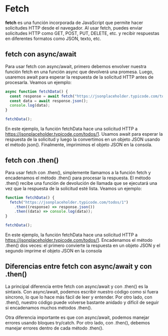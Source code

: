 # Fetch

**fetch** es una función incorporada de JavaScript que permite hacer solicitudes HTTP desde el navegador. Al usar fetch, puedes enviar solicitudes HTTP como GET, POST, PUT, DELETE, etc. y recibir respuestas en diferentes formatos como JSON, texto, etc.

## fetch con async/await

Para usar fetch con async/await, primero debemos envolver nuestra función fetch en una función async que devolverá una promesa. Luego, usaremos await para esperar la respuesta de la solicitud HTTP antes de procesarla. Veamos un ejemplo:

```jsx
async function fetchData() {
  const response = await fetch("https://jsonplaceholder.typicode.com/todos/1");
  const data = await response.json();
  console.log(data);
}

fetchData();
```

En este ejemplo, la función fetchData hace una solicitud HTTP a https://jsonplaceholder.typicode.com/todos/1. Usamos await para esperar la respuesta de la solicitud y luego la convertimos en un objeto JSON usando el método json(). Finalmente, imprimimos el objeto JSON en la consola.

## fetch con .then()

Para usar fetch con .then(), simplemente llamamos a la función fetch y encadenamos el método .then() para procesar la respuesta. El método .then() recibe una función de devolución de llamada que se ejecutará una vez que la respuesta de la solicitud esté lista. Veamos un ejemplo:

```jsx
function fetchData() {
  fetch("https://jsonplaceholder.typicode.com/todos/1")
    .then((response) => response.json())
    .then((data) => console.log(data));
}

fetchData();
```

En este ejemplo, la función fetchData hace una solicitud HTTP a https://jsonplaceholder.typicode.com/todos/1. Encadenamos el método .then() dos veces: el primero convierte la respuesta en un objeto JSON y el segundo imprime el objeto JSON en la consola

## Diferencias entre fetch con async/await y con .then()

La principal diferencia entre fetch con async/await y con .then() es la sintaxis. Con async/await, podemos escribir nuestro código como si fuera síncrono, lo que lo hace más fácil de leer y entender. Por otro lado, con .then(), nuestro código puede volverse bastante anidado y difícil de seguir si encadenamos muchos métodos .then().

Otra diferencia importante es que con async/await, podemos manejar errores usando bloques try/catch. Por otro lado, con .then(), debemos manejar errores dentro de cada método .then().
